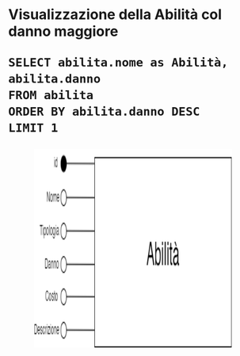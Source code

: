 <h1>Visualizzazione della Abilità col danno maggiore</h>

```
SELECT abilita.nome as Abilità, abilita.danno
FROM abilita
ORDER BY abilita.danno DESC
LIMIT 1
```
<p align="center">
<img src="/Immagini/Operazioni/o5.png" width="400" height="400" center>
</p>